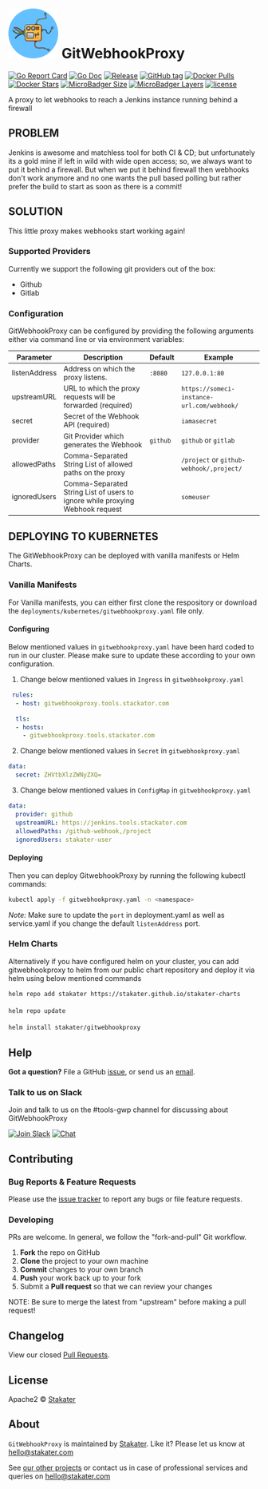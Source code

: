 # ![](assets/web/gitwebhookproxy-round-100px.png)  GitWebhookProxy

[![Go Report Card](https://goreportcard.com/badge/github.com/stakater/GitWebhookProxy?style=flat-square)](https://goreportcard.com/report/github.com/stakater/GitWebhookProxy)
[![Go Doc](https://img.shields.io/badge/godoc-reference-blue.svg?style=flat-square)](http://godoc.org/github.com/stakater/GitWebhookProxy)
[![Release](https://img.shields.io/github/release/stakater/GitWebhookProxy.svg?style=flat-square)](https://github.com/stakater/GitWebhookProxy/releases/latest)
[![GitHub tag](https://img.shields.io/github/tag/stakater/GitWebhookProxy.svg?style=flat-square)](https://github.com/stakater/GitWebhookProxy/releases/latest)
[![Docker Pulls](https://img.shields.io/docker/pulls/stakater/gitwebhookproxy.svg?style=flat-square)](https://hub.docker.com/r/stakater/GitWebhookProxy/)
[![Docker Stars](https://img.shields.io/docker/stars/stakater/gitwebhookproxy.svg?style=flat-square)](https://hub.docker.com/r/stakater/GitWebhookProxy/)
[![MicroBadger Size](https://img.shields.io/microbadger/image-size/jumanjiman/puppet.svg?style=flat-square)](https://microbadger.com/images/stakater/GitWebhookProxy)
[![MicroBadger Layers](https://img.shields.io/microbadger/layers/_/httpd.svg?style=flat-square)](https://microbadger.com/images/stakater/GitWebhookProxy)
[![license](https://img.shields.io/github/license/stakater/GitWebhookProxy.svg?style=flat-square)](LICENSE)

A proxy to let webhooks to reach a Jenkins instance running behind a firewall

## PROBLEM

Jenkins is awesome and matchless tool for both CI & CD; but unfortunately its a gold mine if left in wild with wide open access; so, we always want to put it behind a firewall. But when we put it behind firewall then webhooks don't work anymore and no one wants the pull based polling but rather prefer the build to start as soon as there is a commit!

## SOLUTION

This little proxy makes webhooks start working again!

### Supported Providers

Currently we support the following git providers out of the box:

* Github
* Gitlab

### Configuration

GitWebhookProxy can be configured by providing the following arguments either via command line or via environment variables:

| Parameter     | Description                                                                   | Default  | Example                                    |
|---------------|-------------------------------------------------------------------------------|----------|--------------------------------------------|
| listenAddress | Address on which the proxy listens.                                           | `:8080`  | `127.0.0.1:80`                             |
| upstreamURL   |          URL to which the proxy requests will be forwarded (required)         |          | `https://someci-instance-url.com/webhook/` |
| secret        | Secret of the Webhook API (required)                                          |          | `iamasecret`                               |
| provider      | Git Provider which generates the Webhook                                      | `github` | `github` or `gitlab`                       |
| allowedPaths  | Comma-Separated String List of allowed paths on the proxy                     |          | `/project` or `github-webhook/,project/`   |
| ignoredUsers  | Comma-Separated String List of users to ignore while proxying Webhook request |          | `someuser`                                 |

## DEPLOYING TO KUBERNETES

The GitWebhookProxy can be deployed with vanilla manifests or Helm Charts.

### Vanilla Manifests

For Vanilla manifests, you can either first clone the respository or download the `deployments/kubernetes/gitwebhookproxy.yaml` file only.

#### Configuring

Below mentioned values in `gitwebhookproxy.yaml` have been hard coded to run in our cluster. Please make sure to update these according to your own configuration.

1. Change below mentioned values in `Ingress` in `gitwebhookproxy.yaml`

```yaml
 rules:
  - host: gitwebhookproxy.tools.stackator.com
```

```yaml
  tls:
  - hosts:
    - gitwebhookproxy.tools.stackator.com
```

2. Change below mentioned values in `Secret` in `gitwebhookproxy.yaml`

```yaml
data:
  secret: ZHVtbXlzZWNyZXQ=
```

3. Change below mentioned values in `ConfigMap` in `gitwebhookproxy.yaml`

```yaml
data:
  provider: github
  upstreamURL: https://jenkins.tools.stackator.com
  allowedPaths: /github-webhook,/project
  ignoredUsers: stakater-user
```

#### Deploying

Then you can deploy GitwebhookProxy by running the following kubectl commands:

```bash
kubectl apply -f gitwebhookproxy.yaml -n <namespace>
```

*Note:* Make sure to update the `port` in deployment.yaml as well as service.yaml if you change the default `listenAddress` port.

### Helm Charts

Alternatively if you have configured helm on your cluster, you can add gitwebhookproxy to helm from our public chart repository and deploy it via helm using below mentioned commands

```bash
helm repo add stakater https://stakater.github.io/stakater-charts

helm repo update

helm install stakater/gitwebhookproxy
```

## Help

**Got a question?**
File a GitHub [issue](https://github.com/stakater/GitWebhookProxy/issues), or send us an [email](mailto:stakater@gmail.com).

### Talk to us on Slack
Join and talk to us on the #tools-gwp channel for discussing about GitWebhookProxy

[![Join Slack](https://stakater.github.io/README/stakater-join-slack-btn.png)](https://stakater-slack.herokuapp.com/)
[![Chat](https://stakater.github.io/README/stakater-chat-btn.png)](https://stakater.slack.com/messages/CAQ5A4HGD/)

## Contributing

### Bug Reports & Feature Requests

Please use the [issue tracker](https://github.com/stakater/GitWebhookProxy/issues) to report any bugs or file feature requests.

### Developing

PRs are welcome. In general, we follow the "fork-and-pull" Git workflow.

 1. **Fork** the repo on GitHub
 2. **Clone** the project to your own machine
 3. **Commit** changes to your own branch
 4. **Push** your work back up to your fork
 5. Submit a **Pull request** so that we can review your changes

NOTE: Be sure to merge the latest from "upstream" before making a pull request!

## Changelog

View our closed [Pull Requests](https://github.com/stakater/GitWebhookProxy/pulls?q=is%3Apr+is%3Aclosed).

## License

Apache2 © [Stakater](http://stakater.com)

## About

`GitWebhookProxy` is maintained by [Stakater][website]. Like it? Please let us know at <hello@stakater.com>

See [our other projects][community]
or contact us in case of professional services and queries on <hello@stakater.com>

  [website]: http://stakater.com/
  [community]: https://github.com/stakater/
